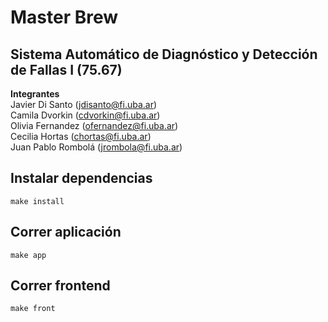 # Master Brew
## Sistema Automático de Diagnóstico y Detección de Fallas I (75.67)

**Integrantes** \
Javier Di Santo (jdisanto@fi.uba.ar)\
Camila Dvorkin (cdvorkin@fi.uba.ar)\
Olivia Fernandez (ofernandez@fi.uba.ar)\
Cecilia Hortas (chortas@fi.uba.ar)\
Juan Pablo Rombolá (jrombola@fi.uba.ar)

## Instalar dependencias

`make install`

## Correr aplicación

`make app`

## Correr frontend

`make front`
